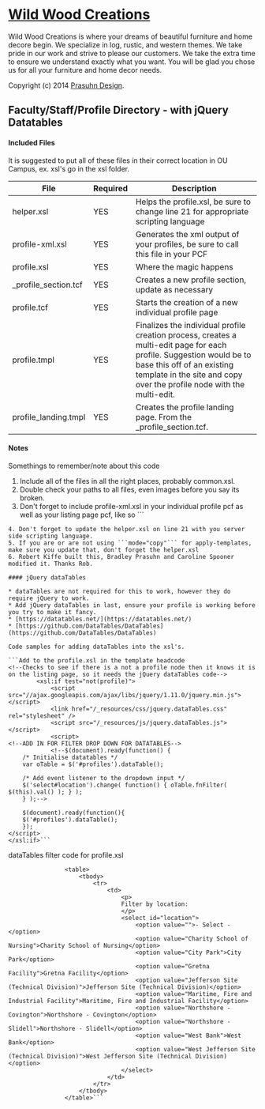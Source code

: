 # [Wild Wood Creations](http://wildwoodcreations.biz)

Wild Wood Creations is where your dreams of beautiful furniture and home decore begin. We specialize in log, rustic, and western themes. We take pride in our work and strive to please our customers. We take the extra time to ensure we understand exactly what you want. You will be glad you chose us for all your furniture and home decor needs.


Copyright (c) 2014 [Prasuhn Design](http://prasuhndesign.com).



Faculty/Staff/Profile Directory - with jQuery Datatables
-------

#### Included Files

It is suggested to put all of these files in their correct location in OU Campus, ex. xsl's go in the xsl folder.

File | Required | Description
---- | -------- | -----------
helper.xsl | YES | Helps the profile.xsl, be sure to change line 21 for appropriate scripting language
profile-xml.xsl | YES | Generates the xml output of your profiles, be sure to call this file in your PCF
profile.xsl | YES | Where the magic happens
_profile_section.tcf | YES | Creates a new profile section, update as necessary
profile.tcf | YES | Starts the creation of a new individual profile page
profile.tmpl | YES | Finalizes the individual profile creation process, creates a multi-edit page for each profile.  Suggestion would be to base this off of an existing template in the site and copy over the profile node with the multi-edit.
profile_landing.tmpl | YES | Creates the profile landing page. From the _profile_section.tcf.

#### Notes

Somethings to remember/note about this code

1. Include all of the files in all the right places, probably common.xsl.
2. Double check your paths to all files, even images before you say its broken.
3. Don't forget to include profile-xml.xsl in your individual profile pcf as well as your listing page pcf, like so ```
<?pcf-stylesheet path="/_resources/xsl/profiles/profile-xml.xsl" alternate="yes" extension="xml"?>
```
4. Don't forget to update the helper.xsl on line 21 with you server side scripting language.
5. If you are or are not using ```mode="copy"``` for apply-templates, make sure you update that, don't forget the helper.xsl
6. Robert Kiffe built this, Bradley Prasuhn and Caroline Spooner modified it. Thanks Rob.

#### jQuery dataTables

* dataTables are not required for this to work, however they do require jQuery to work.
* Add jQuery dataTables in last, ensure your profile is working before you try to make it fancy.
* [https://datatables.net/](https://datatables.net/)
* [https://github.com/DataTables/DataTables](https://github.com/DataTables/DataTables)

Code samples for adding dataTables into the xsl's.

```Add to the profile.xsl in the template headcode
<!--Checks to see if there is a not a profile node then it knows it is on the listing page, so it needs the jQuery dataTables code-->
		<xsl:if test="not(profile)">
			<script src="//ajax.googleapis.com/ajax/libs/jquery/1.11.0/jquery.min.js"></script>
			<link href="/_resources/css/jquery.dataTables.css" rel="stylesheet" />
			<script src="/_resources/js/jquery.dataTables.js"></script>
			<script>
<!--ADD IN FOR FILTER DROP DOWN FOR DATATABLES-->
			<!--$(document).ready(function() {
    /* Initialise datatables */
    var oTable = $('#profiles').dataTable();

    /* Add event listener to the dropdown input */
    $('select#location').change( function() { oTable.fnFilter( $(this).val() ); } );
    } );--> 

    $(document).ready(function(){
    $('#profiles').dataTable();
    });
</script>
</xsl:if>```

```
dataTables filter code for profile.xsl
<!--ADD IN FOR FILTER DROP DOWN ON DATATABLES-->
					<table>
						<tbody>
							<tr>
								<td>
									<p>
									Filter by location:
									</p>
									<select id="location">
										<option value="">- Select -</option>
										<option value="Charity School of Nursing">Charity School of Nursing</option>
										<option value="City Park">City Park</option>
										<option value="Gretna Facility">Gretna Facility</option>
										<option value="Jefferson Site (Technical Division)">Jefferson Site (Technical Division)</option>
										<option value="Maritime, Fire and Industrial Facility">Maritime, Fire and Industrial Facility</option>
										<option value="Northshore - Covington">Northshore - Covington</option>
										<option value="Northshore - Slidell">Northshore - Slidell</option>
										<option value="West Bank">West Bank</option>
										<option value="West Jefferson Site (Technical Division)">West Jefferson Site (Technical Division)</option>
									</select>
								</td>
							</tr>
						</tbody>
					</table>```

